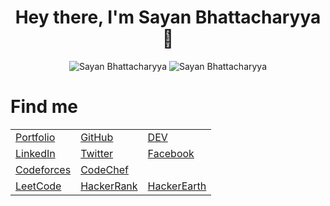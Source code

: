 
<h1 align="center"> Hey there, I'm Sayan Bhattacharyya 👋</h1>

<div align="center">
  <img src="https://github-readme-stats.vercel.app/api?username=Sayan3990&theme=chartreuse-dark&show_icons=true&hide_border=true" alt ="Sayan Bhattacharyya">
  <img src="https://github-readme-stats.vercel.app/api/top-langs/?username=Sayan3990&hide_border=true&theme=chartreuse-dark&show_icons=true&" alt ="Sayan Bhattacharyya">
</div>

<h1>Find me</h1>
<table align="center">
  <tr>
    <td><a href="https://github.com/Sayan3990">Portfolio</a></td>
    <td><a href="https://github.com/Sayan3990">GitHub</a></td>
    <td><a href="https://dev.to/sayan3990">DEV</a></td>
  </tr>
  <tr>
    <td><a href="https://www.linkedin.com/in/sayan-bhattacharyya-aa44a61a4">LinkedIn</a></td>
    <td><a href="https://twitter.com/Sayan_Bhatta345">Twitter</a></td>
    <td><a href="https://www.facebook.com/sayan.bhattacharyya.3990/">Facebook</a></td>
  </tr>
  <tr>
    <td><a href="https://codeforces.com/profile/1905345">Codeforces</a></td>
    <td><a href="https://www.codechef.com/users/trust_me345">CodeChef</a></td>
    <td></td>
  </tr>
  <tr>
    <td><a href="https://leetcode.com/trust_me345">LeetCode</a></td>
    <td><a href="https://www.hackerrank.com/sayan_bhatta2017">HackerRank</a></td>
    <td><a href="http://www.hackerearth.com/@sayan.bhatta2017">HackerEarth</a></td>
  </tr> 
</table>

